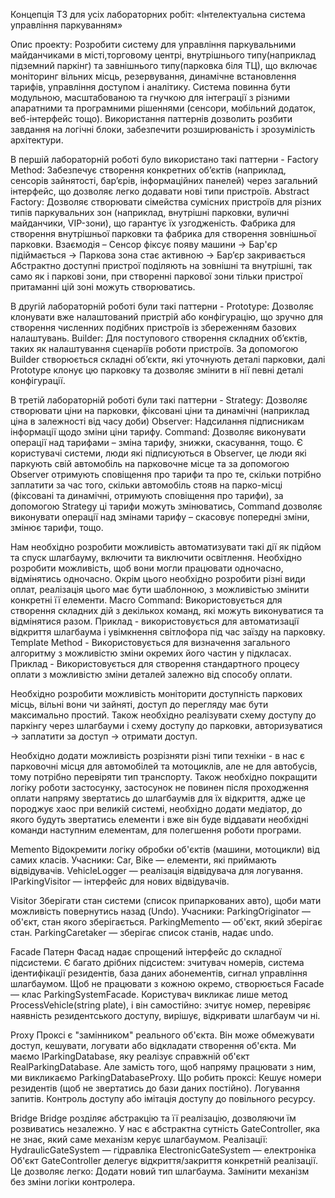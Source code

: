 Концепція ТЗ для усіх лабораторних робіт: «Інтелектуальна система управління паркуванням»

Опис проекту:
Розробити систему для управління паркувальними майданчиками в місті,торговому центрі, внутрішнього типу(наприклад підземний паркінг) та завнішнього типу(парковка біля ТЦ), що включає моніторинг вільних місць, резервування, динамічне встановлення тарифів, управління доступом і аналітику. Система повинна бути модульною, масштабованою та гнучкою для інтеграції з різними апаратними та програмними рішеннями (сенсори, мобільний додаток, веб-інтерфейс тощо). Використання паттернів дозволить розбити завдання на логічні блоки, забезпечити розширюваність і зрозумілість архітектури.

В першій лабораторній роботі було використано такі паттерни - Factory Method: Забезпечує створення конкретних об’єктів (наприклад, сенсорів зайнятості, бар’єрів, інформаційних панелей) через загальний інтерфейс, що дозволяє легко додавати нові типи пристроїв.
Abstract Factory: Дозволяє створювати сімейства сумісних пристроїв для різних типів паркувальних зон (наприклад, внутрішні парковки, вуличні майданчики, VIP-зони), що гарантує їх узгодженість.
Фабрика для створення внутрішньої парковки та фабрика для створення зовнішньої парковки.
Взаємодія – Сенсор фіксує появу машини -> Бар'єр підіймається -> Паркова зона стає активною -> Бар’єр закривається 
Абстрактно доступні пристрої поділяють на зовнішні та внутрішні, так само як і паркові зони, при створенні паркової зони тільки пристрої притаманні цій зоні можуть створюватись.

В другій лабораторній роботі були такі паттерни - Prototype: Дозволяє клонувати вже налаштований пристрій або конфігурацію, що зручно для створення численних подібних пристроїв із збереженням базових налаштувань.
Builder: Для поступового створення складних об’єктів, таких як налаштування сценаріїв роботи пристроїв.
За допомогою Builder створюється складні об’єкти, які уточнують деталі парковки, далі Prototype клонує цю парковку та дозволяє змінити в нії певні деталі конфігурації.

В третій лабораторній роботі були такі паттерни - Strategy: Дозволяє створювати ціни на парковки, фіксовані ціни та динамічні (наприклад ціна в залежності від часу доби)
Observer: Надсилання підписникам інформації щодо зміни ціни тарифу.
Command: Дозволяє виконувати операції над тарифами – зміна тарифу, знижки, скасування, тощо.
Є користувачі системи, люди які підписуються в Observer, це люди які паркують свій автомобіль на парковочне місце та за допомогою Observer отримують сповіщення про тарифи та про те, скільки потрібно заплатити за час того, скільки автомобіль стояв на парко-місці (фіксовані та динамічні, отримують сповіщення про тарифи), за допомогою Strategy ці тарифи можуть змінюватись, Command дозволяє виконувати операції над змінами тарифу – скасовує попередні зміни, змінює тарифи, тощо.

Нам необхідно розробити можливість автоматизувати такі дії як підйом та спуск шлагбауму, включити та виключити освітлення. Необхідно розробити можливість, щоб вони могли працювати одночасно, відмінятись одночасно.
Окрім цього необхідно розробити різні види оплат, реалізація цього має бути шаблонною, з можливістью змінити конкретні її елементи.
Macro Command: Використовується для створення складних дій з декількох команд, які можуть виконуватися та відмінятися разом. Приклад - використовується для автоматизації відкриття шлагбаума і увімкнення світлофора під час заїзду на парковку.
Template Method - Використовується для визначення загального алгоритму з можливістю зміни окремих його частин у підкласах. Приклад - Використовується для створення стандартного процесу оплати з можливістю зміни деталей залежно від способу оплати.

Необхідно розробити можливість моніторити доступність паркових місць, вільні вони чи зайняті, доступ до перегляду має бути максимально простий. Також необхідно реалізувати схему доступу до паркінгу через шлагбауми і схему доступу до парковки, авторизуватися -> заплатити за доступ -> отримати доступ.

Необхідно додати можливість розрізняти різні типи техніки - в нас є парковочні місця для автомобілей та мотоциклів, але не для автобусів, тому потрібно перевіряти тип транспорту. Також необхідно покращити логіку роботи застосунку, застосунок не повинен після проходження оплати напряму звертатись до шлагбаумів для їх відкриття, адже це породжує хаос при великій системі, необхідно додати медіатор, до якого будуть звертатись елементи і вже він буде віддавати необхідні команди наступним елементам, для полегшення роботи програми.

Memento
Відокремити логіку обробки об'єктів (машини, мотоцикли) від самих класів.
Учасники:
Car, Bike — елементи, які приймають відвідувачів.
VehicleLogger — реалізація відвідувача для логування.
IParkingVisitor — інтерфейс для нових відвідувачів.

Visitor
Зберігати стан системи (список припаркованих авто), щоби мати можливість повернутись назад (Undo).
Учасники:
ParkingOriginator — об'єкт, стан якого зберігається.
ParkingMemento — об'єкт, який зберігає стан.
ParkingCaretaker — зберігає список станів, надає undo.

Facade
Патерн Фасад надає спрощений інтерфейс до складної підсистеми. Є багато дрібних підсистем: зчитувач номерів, система ідентифікації резидентів, база даних абонементів, сигнал управління шлагбаумом.
Щоб не працювати з кожною окремо, створюється Facade — клас ParkingSystemFacade. Користувач викликає лише метод ProcessVehicle(string plate), і він самостійно:
зчитує номер,
перевіряє наявність резидентського доступу,
вирішує, відкривати шлагбаум чи ні.

Proxy
Проксі є "замінником" реального об'єкта. Він може обмежувати доступ, кешувати, логувати або відкладати створення об'єкта. Ми маємо IParkingDatabase, яку реалізує справжній об'єкт RealParkingDatabase. Але замість того, щоб напряму працювати з ним, ми викликаємо ParkingDatabaseProxy.
Що робить проксі:
Кешує номери резидентів (щоб не звертатись до бази даних постійно).
Логування запитів.
Контроль доступу або імітація доступу до повільного ресурсу.

Bridge
Bridge розділяє абстракцію та її реалізацію, дозволяючи їм розвиватись незалежно. У нас є абстрактна сутність GateController, яка не знає, який саме механізм керує шлагбаумом. Реалізації:
HydraulicGateSystem — гідравліка
ElectronicGateSystem — електроніка
Об'єкт GateController делегує відкриття/закриття конкретній реалізації.
Це дозволяє легко:
Додати новий тип шлагбаума.
Замінити механізм без зміни логіки контролера.
